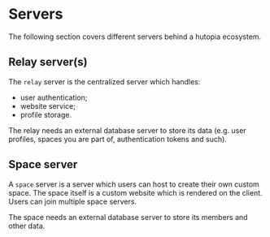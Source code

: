 # Servers

The following section covers different servers
behind a hutopia ecosystem.

## Relay server(s)

The `relay` server is the centralized server which handles:
- user authentication;
- website service;
- profile storage.

The relay needs an external database server to
store its data (e.g. user profiles, spaces you
are part of, authentication tokens and such).

## Space server

A `space` server is a server which users
can host to create their own custom space.
The space itself is a custom website
which is rendered on the client.
Users can join multiple space servers.

The space needs an external database server
to store its members and other data.